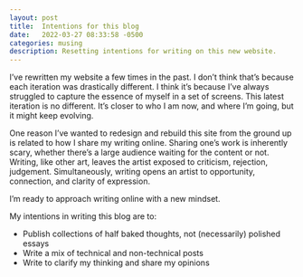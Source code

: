 ```yaml
---
layout: post
title:  Intentions for this blog
date:   2022-03-27 08:33:58 -0500
categories: musing
description: Resetting intentions for writing on this new website.
---
```


I’ve rewritten my website a few times in the past. I don’t think that’s because each iteration was drastically different. I think it’s because I’ve always struggled to capture the essence of myself in a set of screens. This latest iteration is no different. It’s closer to who I am now, and where I’m going, but it might keep evolving.

One reason I’ve wanted to redesign and rebuild this site from the ground up is related to how I share my writing online. Sharing one’s work is inherently scary, whether there’s a large audience waiting for the content or not. Writing, like other art, leaves the artist exposed to criticism, rejection, judgement. Simultaneously, writing opens an artist to opportunity, connection, and clarity of expression.

I’m ready to approach writing online with a new mindset.

My intentions in writing this blog are to:

- Publish collections of half baked thoughts, not (necessarily) polished essays
- Write a mix of technical and non-technical posts
- Write to clarify my thinking and share my opinions
